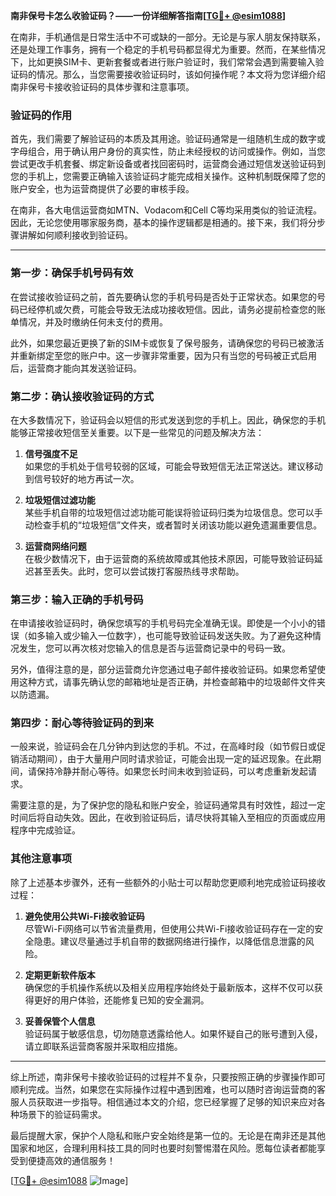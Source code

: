 **南非保号卡怎么收验证码？——一份详细解答指南[[TG💪+ @esim1088](https://t.me/s/esim1088)]**

在南非，手机通信是日常生活中不可或缺的一部分。无论是与家人朋友保持联系，还是处理工作事务，拥有一个稳定的手机号码都显得尤为重要。然而，在某些情况下，比如更换SIM卡、更新套餐或者进行账户验证时，我们常常会遇到需要输入验证码的情况。那么，当您需要接收验证码时，该如何操作呢？本文将为您详细介绍南非保号卡接收验证码的具体步骤和注意事项。

### 验证码的作用

首先，我们需要了解验证码的本质及其用途。验证码通常是一组随机生成的数字或字母组合，用于确认用户身份的真实性，防止未经授权的访问或操作。例如，当您尝试更改手机套餐、绑定新设备或者找回密码时，运营商会通过短信发送验证码到您的手机上，您需要正确输入该验证码才能完成相关操作。这种机制既保障了您的账户安全，也为运营商提供了必要的审核手段。

在南非，各大电信运营商如MTN、Vodacom和Cell C等均采用类似的验证流程。因此，无论您使用哪家服务商，基本的操作逻辑都是相通的。接下来，我们将分步骤讲解如何顺利接收到验证码。

---

### 第一步：确保手机号码有效

在尝试接收验证码之前，首先要确认您的手机号码是否处于正常状态。如果您的号码已经停机或欠费，可能会导致无法成功接收短信。因此，请务必提前检查您的账单情况，并及时缴纳任何未支付的费用。

此外，如果您最近更换了新的SIM卡或恢复了保号服务，请确保您的号码已被激活并重新绑定至您的账户中。这一步骤非常重要，因为只有当您的号码被正式启用后，运营商才能向其发送验证码。

### 第二步：确认接收验证码的方式

在大多数情况下，验证码会以短信的形式发送到您的手机上。因此，确保您的手机能够正常接收短信至关重要。以下是一些常见的问题及解决方法：

1. **信号强度不足**  
   如果您的手机处于信号较弱的区域，可能会导致短信无法正常送达。建议移动到信号较好的地方再试一次。
   
2. **垃圾短信过滤功能**  
   某些手机自带的垃圾短信过滤功能可能误将验证码归类为垃圾信息。您可以手动检查手机的“垃圾短信”文件夹，或者暂时关闭该功能以避免遗漏重要信息。

3. **运营商网络问题**  
   在极少数情况下，由于运营商的系统故障或其他技术原因，可能导致验证码延迟甚至丢失。此时，您可以尝试拨打客服热线寻求帮助。

### 第三步：输入正确的手机号码

在申请接收验证码时，确保您填写的手机号码完全准确无误。即使是一个小小的错误（如多输入或少输入一位数字），也可能导致验证码发送失败。为了避免这种情况发生，您可以再次核对您输入的信息是否与运营商记录中的号码一致。

另外，值得注意的是，部分运营商允许您通过电子邮件接收验证码。如果您希望使用这种方式，请事先确认您的邮箱地址是否正确，并检查邮箱中的垃圾邮件文件夹以防遗漏。

### 第四步：耐心等待验证码的到来

一般来说，验证码会在几分钟内到达您的手机。不过，在高峰时段（如节假日或促销活动期间），由于大量用户同时请求验证，可能会出现一定的延迟现象。在此期间，请保持冷静并耐心等待。如果您长时间未收到验证码，可以考虑重新发起请求。

需要注意的是，为了保护您的隐私和账户安全，验证码通常具有时效性，超过一定时间后将自动失效。因此，在收到验证码后，请尽快将其输入至相应的页面或应用程序中完成验证。

### 其他注意事项

除了上述基本步骤外，还有一些额外的小贴士可以帮助您更顺利地完成验证码接收过程：

1. **避免使用公共Wi-Fi接收验证码**  
   尽管Wi-Fi网络可以节省流量费用，但使用公共Wi-Fi接收验证码存在一定的安全隐患。建议尽量通过手机自带的数据网络进行操作，以降低信息泄露的风险。

2. **定期更新软件版本**  
   确保您的手机操作系统以及相关应用程序始终处于最新版本，这样不仅可以获得更好的用户体验，还能修复已知的安全漏洞。

3. **妥善保管个人信息**  
   验证码属于敏感信息，切勿随意透露给他人。如果怀疑自己的账号遭到入侵，请立即联系运营商客服并采取相应措施。

---

综上所述，南非保号卡接收验证码的过程并不复杂，只要按照正确的步骤操作即可顺利完成。当然，如果您在实际操作过程中遇到困难，也可以随时咨询运营商的客服人员获取进一步指导。相信通过本文的介绍，您已经掌握了足够的知识来应对各种场景下的验证码需求。

最后提醒大家，保护个人隐私和账户安全始终是第一位的。无论是在南非还是其他国家和地区，合理利用科技工具的同时也要时刻警惕潜在风险。愿每位读者都能享受到便捷高效的通信服务！

[[TG💪+ @esim1088](https://t.me/s/esim1088) ![Image](https://i.postimg.cc/4NQfJmqS/Snipaste-2025-05-13-00-14-12.png)]